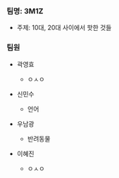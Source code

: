 ### 팀명: 3M1Z

- 주제: 10대, 20대 사이에서 핫한 것들

### 팀원

- 곽영효
  - ㅇㅅㅇ

- 신민수
  - 언어 

- 우남광
  - 반려동물

- 이혜진
  - ㅇㅅㅇ
